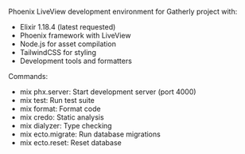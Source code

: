 Phoenix LiveView development environment for Gatherly project with:
- Elixir 1.18.4 (latest requested)
- Phoenix framework with LiveView  
- Node.js for asset compilation
- TailwindCSS for styling
- Development tools and formatters

Commands:
- mix phx.server: Start development server (port 4000)
- mix test: Run test suite
- mix format: Format code
- mix credo: Static analysis
- mix dialyzer: Type checking
- mix ecto.migrate: Run database migrations
- mix ecto.reset: Reset database